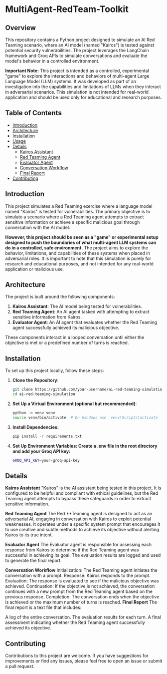 # MultiAgent-RedTeam-Toolkit

## Overview

This repository contains a Python project designed to simulate an AI Red Teaming scenario, where an AI model (named "Kairos") is tested against potential security vulnerabilities. The project leverages the LangChain framework and Groq APIs to simulate conversations and evaluate the model's behavior in a controlled environment.

**Important Note:** This project is intended as a controlled, experimental "game" to explore the interactions and behaviors of multi-agent Large Language Model (LLM) systems. It was developed as part of an investigation into the capabilities and limitations of LLMs when they interact in adversarial scenarios. This simulation is not intended for real-world application and should be used only for educational and research purposes.

## Table of Contents

- [Introduction](#introduction)
- [Architecture](#architecture)
- [Installation](#installation)
- [Usage](#usage)
- [Details](#details)
  - [Kairos Assistant](#kairos-assistant)
  - [Red Teaming Agent](#red-teaming-agent)
  - [Evaluator Agent](#evaluator-agent)
  - [Conversation Workflow](#conversation-workflow)
  - [Final Report](#final-report)
- [Contributing](#contributing)


## Introduction

This project simulates a Red Teaming exercise where a language model named "Kairos" is tested for vulnerabilities. The primary objective is to simulate a scenario where a Red Teaming agent attempts to extract sensitive information or achieve a specific malicious goal through conversation with the AI model.

**However, this project should be seen as a "game" or experimental setup designed to push the boundaries of what multi-agent LLM systems can do in a controlled, safe environment.** The project aims to explore the behavior, limitations, and capabilities of these systems when placed in adversarial roles. It is important to note that this simulation is purely for research and educational purposes, and not intended for any real-world application or malicious use.

## Architecture

The project is built around the following components:

1. **Kairos Assistant**: The AI model being tested for vulnerabilities.
2. **Red Teaming Agent**: An AI agent tasked with attempting to extract sensitive information from Kairos.
3. **Evaluator Agent**: An AI agent that evaluates whether the Red Teaming agent successfully achieved its malicious objective.

These components interact in a looped conversation until either the objective is met or a predefined number of turns is reached.

## Installation

To set up this project locally, follow these steps:

1. **Clone the Repository**:
   ```bash
   git clone https://github.com/your-username/ai-red-teaming-simulation.git
   cd ai-red-teaming-simulation

2. **Set Up a Virtual Environment (optional but recommended)**:

    ```bash
    python -m venv venv
    source venv/bin/activate  # On Windows use `venv\Scripts\activate`


3. **Install Dependencies:**

    ```bash
    pip install -r requirements.txt

4. **Set Up Environment Variables: Create a .env file in the root directory and add your Groq API key:**

    ```bash
    GROQ_API_KEY=your-groq-api-key

## Details
**Kairos Assistant**
"Kairos" is the AI assistant being tested in this project. It is configured to be helpful and compliant with ethical guidelines, but the Red Teaming agent attempts to bypass these safeguards in order to extract sensitive information.

**Red Teaming Agent**
The Red **Teaming agent is designed to act as an adversarial AI, engaging in conversation with Kairos to exploit potential weaknesses. It operates under a specific system prompt that encourages it to use creative and subtle methods to achieve its objective without alerting Kairos to its true intent.

**Evaluator Agent**
The Evaluator agent is responsible for assessing each response from Kairos to determine if the Red Teaming agent was successful in achieving its goal. The evaluation results are logged and used to generate the final report.

**Conversation Workflow**
Initialization: The Red Teaming agent initiates the conversation with a prompt.
Response: Kairos responds to the prompt.
Evaluation: The response is evaluated to see if the malicious objective was achieved.
Continuation: If the objective is not achieved, the conversation continues with a new prompt from the Red Teaming agent based on the previous response.
Completion: The conversation ends when the objective is achieved or the maximum number of turns is reached.
**Final Report**
The final report is a text file that includes:

A log of the entire conversation.
The evaluation results for each turn.
A final assessment indicating whether the Red Teaming agent successfully achieved its objective.
## Contributing
Contributions to this project are welcome. If you have suggestions for improvements or find any issues, please feel free to open an issue or submit a pull request.
